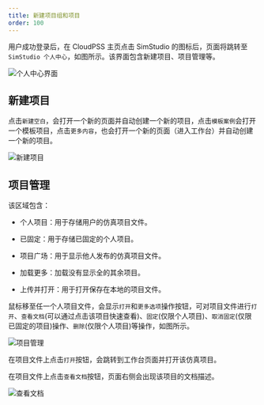 ```yaml
---
title: 新建项目组和项目
order: 100
---
```



用户成功登录后，在 CloudPSS 主页点击 SimStudio 的图标后，页面将跳转至 `SimStudio 个人中心`，如图所示。该界面包含新建项目、项目管理等。

![个人中心界面](./个人中心界面.png "个人中心界面")


## 新建项目

点击`新建空白`，会打开一个新的页面并自动创建一个新的项目，点击`模板案例`会打开一个模板项目，点击`更多内容`，也会打开一个新的页面（进入工作台）并自动创建一个新的项目。

![新建项目](./新建项目.png "新建项目")

## 项目管理

该区域包含：

+ 个人项目：用于存储用户的仿真项目文件。

+ 已固定：用于存储已固定的个人项目。

+ 项目广场：用于显示他人发布的仿真项目文件。

+ 加载更多：加载没有显示全的其余项目。

+ 上传并打开：用于打开保存在本地的项目文件。  


鼠标移至任一个人项目文件，会显示`打开`和`更多选项`操作按钮，可对项目文件进行`打开`、`查看文档`(可以通过点击该项目快速查看)、`固定`(仅限个人项目)、`取消固定`(仅限已固定的项目)操作、`删除`(仅限个人项目)等操作，如图所示。

![项目管理](./项目管理.png "项目管理")

在项目文件上点击`打开`按钮，会跳转到工作台页面并打开该仿真项目。

在项目文件上点击`查看文档`按钮，页面右侧会出现该项目的文档描述。

![查看文档](./查看文档.png "查看文档")

